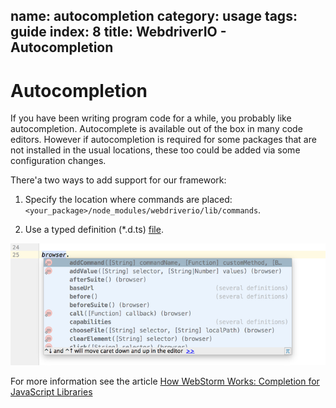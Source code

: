 name: autocompletion
category: usage
tags: guide
index: 8
title: WebdriverIO - Autocompletion
---

Autocompletion
=====================

If you have been writing program code for a while, you probably like autocompletion.
Autocomplete is available out of the box in many code editors.
However if autocompletion is required for some packages that are not installed in the usual locations, these too could be added via some configuration changes.

There'a two ways to add support for our framework:

1. Specify the location where commands are placed: `<your_package>/node_modules/webdriverio/lib/commands`.

2. Use a typed definition (*.d.ts) [file](https://github.com/DefinitelyTyped/DefinitelyTyped/blob/master/webdriverio/webdriverio.d.ts).

![Autocompletion](../../../files/autocompletion.png)



For more information see the article [How WebStorm Works: Completion for JavaScript Libraries](https://blog.jetbrains.com/webstorm/2014/07/how-webstorm-works-completion-for-javascript-libraries/)
